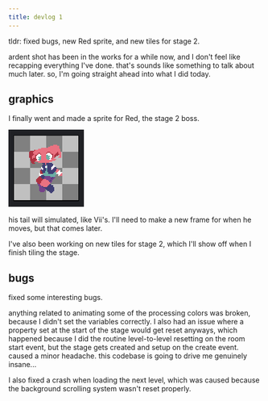 ```yaml
---
title: devlog 1
---
```


tldr: fixed bugs, new Red sprite, and new tiles for stage 2.

ardent shot has been in the works for a while now, and I don't feel like recapping everything I've done. that's sounds like something to talk about much later. so, I'm going straight ahead into what I did today.

## graphics

I finally went and made a sprite for Red, the stage 2 boss.

![pixel art image of Red](/ardency/asset/2024-04-17/log_1-0.png)

his tail will simulated, like Vii's.
I'll need to make a new frame for when he moves, but that comes later.

I've also been working on new tiles for stage 2, which I'll show off when I finish tiling the stage.


## bugs

fixed some interesting bugs. 

anything related to animating some of the processing colors was broken, because I didn't set the variables correctly. I also had an issue where a property set at the start of the stage would get reset anyways, which happened because I did the routine level-to-level resetting on the room start event, but the stage gets created and setup on the create event. caused a minor headache. this codebase is going to drive me genuinely insane...

I also fixed a crash when loading the next level, which was caused because the background scrolling system wasn't reset properly. 

